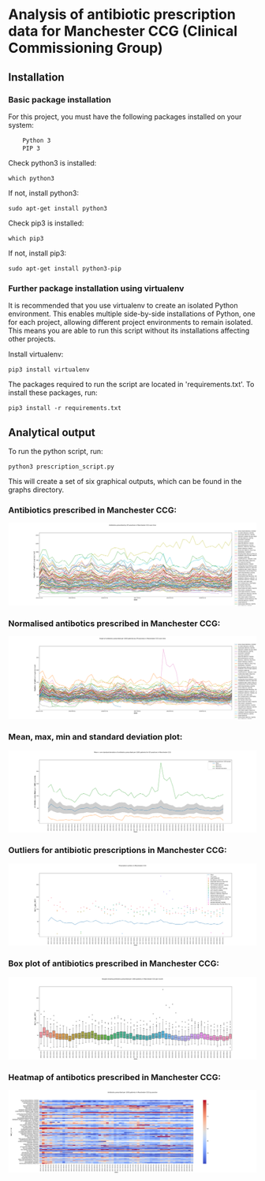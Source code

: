 # Analysis of antibiotic prescription data for Manchester CCG (Clinical Commissioning Group)


## Installation

### Basic package installation

For this project, you must have the following packages installed on your system:
```
    Python 3
    PIP 3
```
Check python3 is installed:
```
which python3
```
If not, install python3:
```
sudo apt-get install python3
```
Check pip3 is installed:
```
which pip3
```
If not, install pip3:
```
sudo apt-get install python3-pip
```

### Further package installation using virtualenv

It is recommended that you use virtualenv to create an isolated Python environment. This enables multiple side-by-side installations of Python, one for each project, allowing different project environments to remain isolated. This means you are able to run this script without its installations affecting other projects. 

Install virtualenv:
```
pip3 install virtualenv
```

The packages required to run the script are located in 'requirements.txt'. To install these packages, run:
```
pip3 install -r requirements.txt
```

## Analytical output

To run the python script, run:
```
python3 prescription_script.py
```
This will create a set of six graphical outputs, which can be found in the graphs directory.

### Antibiotics prescribed in Manchester CCG:
![](https://github.com/RachelDuffin/prescribing/blob/master/graphs/antibiotics_prescribed_in_Manchester_over_time.png)

### Normalised antibotics prescribed in Manchester CCG:
![](https://github.com/RachelDuffin/prescribing/blob/master/graphs/normalised_antibiotics_prescribed_in_manchester_over_time.png)

### Mean, max, min and standard deviation plot:
![](https://github.com/RachelDuffin/prescribing/blob/master/graphs/Mean_and_sd_antibiotics_per_1000_patients.png)

### Outliers for antibiotic prescriptions in Manchester CCG:
![](https://github.com/RachelDuffin/prescribing/blob/master/graphs/Prescription_outliers_in_Manchester_CCG.png)

### Box plot of antibiotics prescribed in Manchester CCG:
![](https://github.com/RachelDuffin/prescribing/blob/master/graphs/Box_plot.png)

### Heatmap of antibotics prescribed in Manchester CCG:
![](https://github.com/RachelDuffin/prescribing/blob/master/graphs/heatmap.png)



